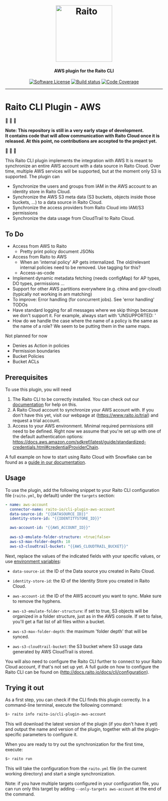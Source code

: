 <h1 align="center">
  <img height="180px" src="https://docs.raito.io/assets/images/raito-logo-half.png" alt="Raito" />
</h1>

<h4 align="center">
  AWS plugin for the Raito CLI
</h4>

<p align="center">
    <a href="/LICENSE.md" target="_blank"><img src="https://img.shields.io/badge/license-Apache%202-brightgreen.svg" alt="Software License" /></a>
    <a href="https://github.com/raito-io/cli-plugin-aws-account/actions/workflows/build.yml" target="_blank"><img src="https://github.com/raito-io/cli-plugin-aws-account/actions/workflows/build.yml/badge.svg" alt="Build status"/></a>
    <a href="https://codecov.io/gh/raito-io/cli-plugin-aws-account" target="_blank"><img src="https://img.shields.io/codecov/c/github/raito-io/cli-plugin-aws-account" alt="Code Coverage" /></a>
</p>

<hr/>

# Raito CLI Plugin - AWS

:rotating_light: :rotating_light: :rotating_light:

**Note: This repository is still in a very early stage of development.  
It contains code that will allow communication with Raito Cloud once it is released.
At this point, no contributions are accepted to the project yet.**

:rotating_light: :rotating_light: :rotating_light:

This Raito CLI plugin implements the integration with AWS It is meant to synchronize an entire AWS account with a data source in Raito Cloud. 
Over time, multiple AWS services will be supported, but at the moment only S3 is supported. The plugin can
 - Synchronize the users and groups from IAM in the AWS account to an identity store in Raito Cloud.
 - Synchronize the AWS S3 meta data (S3 buckets, objects inside those buckets, ...) to a data source in Raito Cloud.
 - Synchronize the access providers from Raito Cloud into IAM/S3 permissions
 - Synchronize the data usage from CloudTrail to Raito Cloud.

<!-- below, TODO -->

## To Do

* Access from AWS to Raito
  * Pretty print policy document JSONs
* Access from Raito to AWS
  * When an 'internal policy' AP gets internalized. The old/relevant internal policies need to be removed. Use tagging for this?
  * Access-as-code
* Implement dynamic metadata fetching (needs configMap) for AP types, DO types, permissions ...
* Support for other AWS partitions everywhere (e.g. china and gov-cloud) (typically not working in arn matching)
* To improve: Error handling (for concurrent jobs). See 'error handling' TODOs
* Have standard logging for all messages where we skip things because we don't support it. For example, always start with 'UNSUPPORTED: '
* How do we handle the case where the name of a policy is the same as the name of a role? We seem to be putting them in the same maps.

Not planned for now
* Denies as Action in policies
* Permission boundaries
* Bucket Policies
* Bucket ACLs


## Prerequisites
To use this plugin, you will need

1. The Raito CLI to be correctly installed. You can check out our [documentation](http://docs.raito.io/docs/cli/installation) for help on this.
2. A Raito Cloud account to synchronize your AWS account with. If you don't have this yet, visit our webpage at (https://www.raito.io/trial) and request a trial account.
3. Access to your AWS environment. Minimal required permissions still need to be defined. Right now we assume that you're set up with one of the default
authentication options: https://docs.aws.amazon.com/sdkref/latest/guide/standardized-credentials.html#credentialProviderChain. 

A full example on how to start using Raito Cloud with Snowflake can be found as a [guide in our documentation](http://docs.raito.io/docs/guide/cloud).

## Usage
To use the plugin, add the following snippet to your Raito CLI configuration file (`raito.yml`, by default) under the `targets` section:

```yaml
- name: aws-account
  connector-name: raito-io/cli-plugin-aws-account
  data-source-id: "{{DATASOURCE_ID}}"
  identity-store-id: "{{IDENTITYSTORE_ID}}"

  aws-account-id: "{{AWS_ACCOUNT_ID}}"
  
  aws-s3-emulate-folder-structure: <true|false>
  aws-s3-max-folder-depth: 10
  aws-s3-cloudtrail-bucket: "{{AWS_CLOUDTRAIL_BUCKET}}"
```

Next, replace the values of the indicated fields with your specific values, or use [environment variables](https://docs.raito.io/docs/cli/configuration):
- `data-source-id`: the ID of the Data source you created in Raito Cloud.
- `identity-store-id`: the ID of the Identity Store you created in Raito Cloud.
- `aws-account-id`: the ID of the AWS account you want to sync. Make sure to remove the hyphens.

- `aws-s3-emulate-folder-structure`: if set to true, S3 objects will be organized in a folder structure, just as in the AWS console. If set to false, you'll get a flat list of all files within a bucket. 
- `aws-s3-max-folder-depth`: the maximum 'folder depth' that will be synced. 
- `aws-s3-cloudtrail-bucket`: the S3 bucket where S3 usage data generated by AWS CloudTrail is stored.


You will also need to configure the Raito CLI further to connect to your Raito Cloud account, if that's not set up yet.
A full guide on how to configure the Raito CLI can be found on (http://docs.raito.io/docs/cli/configuration).

## Trying it out

As a first step, you can check if the CLI finds this plugin correctly. In a command-line terminal, execute the following command:
```bash
$> raito info raito-io/cli-plugin-aws-account
```

This will download the latest version of the plugin (if you don't have it yet) and output the name and version of the plugin, together with all the plugin-specific parameters to configure it.

When you are ready to try out the synchronization for the first time, execute:
```bash
$> raito run
```
This will take the configuration from the `raito.yml` file (in the current working directory) and start a single synchronization.

Note: if you have multiple targets configured in your configuration file, you can run only this target by adding `--only-targets aws-account` at the end of the command.
